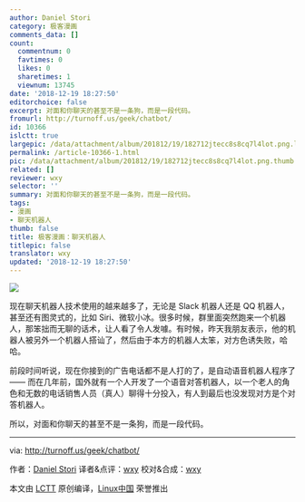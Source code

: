 ```yaml
---
author: Daniel Stori
category: 极客漫画
comments_data: []
count:
  commentnum: 0
  favtimes: 0
  likes: 0
  sharetimes: 1
  viewnum: 13745
date: '2018-12-19 18:27:50'
editorchoice: false
excerpt: 对面和你聊天的甚至不是一条狗，而是一段代码。
fromurl: http://turnoff.us/geek/chatbot/
id: 10366
islctt: true
largepic: /data/attachment/album/201812/19/182712jtecc8s8cq7l4lot.png.large.jpg
permalink: /article-10366-1.html
pic: /data/attachment/album/201812/19/182712jtecc8s8cq7l4lot.png.thumb.jpg
related: []
reviewer: wxy
selector: ''
summary: 对面和你聊天的甚至不是一条狗，而是一段代码。
tags:
- 漫画
- 聊天机器人
thumb: false
title: 极客漫画：聊天机器人
titlepic: false
translator: wxy
updated: '2018-12-19 18:27:50'
---
```


![](/data/attachment/album/201812/19/182712jtecc8s8cq7l4lot.png)


现在聊天机器人技术使用的越来越多了，无论是 Slack 机器人还是 QQ 机器人，甚至还有图灵式的，比如 Siri、微软小冰。很多时候，群里面突然跑来一个机器人，那笨拙而无聊的话术，让人看了令人发噱。有时候，昨天我朋友表示，他的机器人被另外一个机器人搭讪了，然后由于本方的机器人太笨，对方色诱失败，哈哈。


前段时间听说，现在你接到的广告电话都不是人打的了，是自动语音机器人程序了 —— 而在几年前，国外就有一个人开发了一个语音对答机器人，以一个老人的角色和无数的电话销售人员（真人）聊得十分投入，有人到最后也没发现对方是个对答机器人。


所以，对面和你聊天的甚至不是一条狗，而是一段代码。




---


via: <http://turnoff.us/geek/chatbot/>


作者：[Daniel Stori](http://turnoff.us/about/) 译者&点评：[wxy](https://github.com/wxy) 校对&合成：[wxy](https://github.com/wxy)


本文由 [LCTT](https://github.com/LCTT/TranslateProject) 原创编译，[Linux中国](https://linux.cn/) 荣誉推出